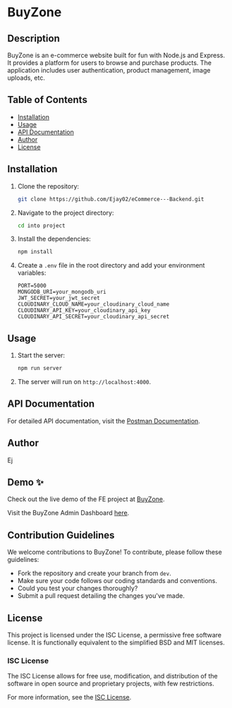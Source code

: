 # BuyZone

## Description

BuyZone is an e-commerce website built for fun with Node.js and Express. It provides a platform for users to browse and purchase products. The application includes user authentication, product management, image uploads, etc.

## Table of Contents

- [Installation](#installation)
- [Usage](#usage)
- [API Documentation](#api-documentation)
- [Author](#author)
- [License](#license)

## Installation

1. Clone the repository:
   ```sh
   git clone https://github.com/Ejay02/eCommerce---Backend.git
   ```
2. Navigate to the project directory:
   ```sh
   cd into project
   ```
3. Install the dependencies:
   ```sh
   npm install
   ```
4. Create a `.env` file in the root directory and add your environment variables:
   ```plaintext
   PORT=5000
   MONGODB_URI=your_mongodb_uri
   JWT_SECRET=your_jwt_secret
   CLOUDINARY_CLOUD_NAME=your_cloudinary_cloud_name
   CLOUDINARY_API_KEY=your_cloudinary_api_key
   CLOUDINARY_API_SECRET=your_cloudinary_api_secret
   ```

## Usage

1. Start the server:
   ```sh
   npm run server
   ```
2. The server will run on `http://localhost:4000`.

## API Documentation

For detailed API documentation, visit the [Postman Documentation](https://documenter.getpostman.com/view/36020954/2sA3XSBMVi).

## Author

Ej

## Demo ✨

Check out the live demo of the FE project at [BuyZone](https://buyzone-demo.netlify.app/).

Visit the BuyZone Admin Dashboard [here](https://buyzone-admin-dashboard.netlify.app/).

## Contribution Guidelines

We welcome contributions to BuyZone! To contribute, please follow these guidelines:
- Fork the repository and create your branch from `dev`.
- Make sure your code follows our coding standards and conventions.
- Could you test your changes thoroughly?
- Submit a pull request detailing the changes you've made.


## License
This project is licensed under the ISC License, a permissive free software license. It is functionally equivalent to the simplified BSD and MIT licenses.

### ISC License
The ISC License allows for free use, modification, and distribution of the software in open source and proprietary projects, with few restrictions.

For more information, see the [ISC License](https://opensource.org/licenses/ISC).
